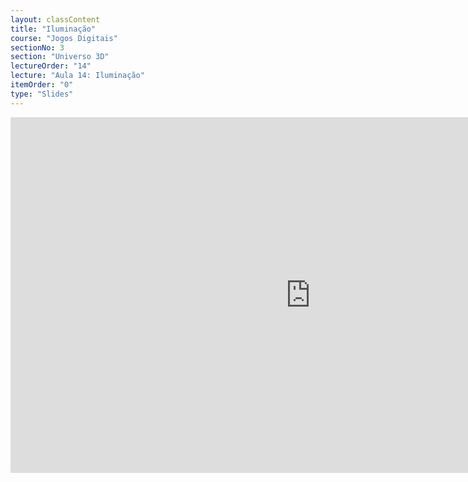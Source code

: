 ```yaml
---
layout: classContent
title: "Iluminação"
course: "Jogos Digitais"
sectionNo: 3
section: "Universo 3D"
lectureOrder: "14"
lecture: "Aula 14: Iluminação"
itemOrder: "0"
type: "Slides"
---
```


<iframe src="https://docs.google.com/presentation/d/e/2PACX-1vTP2uVlmRXAoVgcVlt4WnsQhsJOa5Mi8dth4Hoh5plSQnWu4LK2TDDmjPaj0Ir3rIxpcpcV1Kz6_Fki/embed?start=false&loop=false&delayms=3000" frameborder="0" width="960" height="569" allowfullscreen="true" mozallowfullscreen="true" webkitallowfullscreen="true"></iframe>